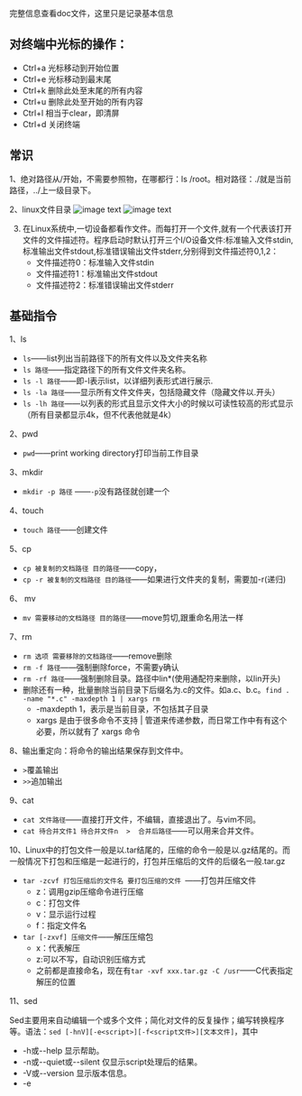 完整信息查看doc文件，这里只是记录基本信息
## 对终端中光标的操作：
- Ctrl+a 光标移动到开始位置
- Ctrl+e 光标移动到最末尾
- Ctrl+k 删除此处至末尾的所有内容
- Ctrl+u 删除此处至开始的所有内容
- Ctrl+l 相当于clear，即清屏
- Ctrl+d 关闭终端

## 常识
1、绝对路径从/开始，不需要参照物，在哪都行：ls /root。相对路径：./就是当前路径，../上一级目录下。

2、linux文件目录
![image text](https://github.com/xuzhuang1996/MyJava/blob/master/img/linux/linux1.png)
![image text](https://github.com/xuzhuang1996/MyJava/blob/master/img/linux/Linux2.png)

3. 在Linux系统中,一切设备都看作文件。而每打开一个文件,就有一个代表该打开文件的文件描述符。程序启动时默认打开三个I/O设备文件:标准输入文件stdin,标准输出文件stdout,标准错误输出文件stderr,分别得到文件描述符0,1,2：
   - 文件描述符0：标准输入文件stdin
   - 文件描述符1：标准输出文件stdout
   - 文件描述符2：标准错误输出文件stderr

## 基础指令
1、ls

- `ls`——list列出当前路径下的所有文件以及文件夹名称
- `ls 路径`——指定路径下的所有文件文件夹名称。
- `ls -l 路径`——即-l表示list，以详细列表形式进行展示.
- `ls -la 路径`——显示所有文件文件夹，包括隐藏文件（隐藏文件以.开头）
- `ls -lh 路径`——以列表的形式且显示文件大小的时候以可读性较高的形式显示（所有目录都显示4k，但不代表他就是4k）

2、pwd

- `pwd`——print working directory打印当前工作目录

3、mkdir

- `mkdir -p 路径` ——`-p`没有路径就创建一个

4、touch 

- `touch 路径`——创建文件

5、cp

- `cp 被复制的文档路径 目的路径`——copy，
- `cp -r 被复制的文档路径 目的路径`——如果进行文件夹的复制，需要加-r(递归)

6、 mv

- `mv 需要移动的文档路径 目的路径`——move剪切,跟重命名用法一样

7、rm

- `rm 选项 需要移除的文档路径`——remove删除
- `rm -f 路径`——强制删除force，不需要y确认
- `rm -rf 路径`——强制删除目录。路径中lin*(使用通配符来删除，以lin开头)
-  删除还有一种，批量删除当前目录下后缀名为.c的文件。如a.c、b.c。`find . -name "*.c" -maxdepth 1 | xargs rm`
   - -maxdepth 1，表示是当前目录，不包括其子目录
   - xargs 是由于很多命令不支持 | 管道来传递参数，而日常工作中有有这个必要，所以就有了 xargs 命令

8、输出重定向：将命令的输出结果保存到文件中。

- `>`覆盖输出
- `>>`追加输出

9、cat

- `cat 文件路径`——直接打开文件，不编辑，直接退出了。与vim不同。
- `cat 待合并文件1 待合并文件n  >  合并后路径`——可以用来合并文件。

10、Linux中的打包文件一般是以.tar结尾的，压缩的命令一般是以.gz结尾的。而一般情况下打包和压缩是一起进行的，打包并压缩后的文件的后缀名一般.tar.gz

- `tar -zcvf 打包压缩后的文件名 要打包压缩的文件 `——打包并压缩文件
   - z：调用gzip压缩命令进行压缩 
   - c：打包文件 
   - v：显示运行过程 
   - f：指定文件名 
- `tar [-zxvf] 压缩文件`——解压压缩包
   - x：代表解压
   - z:可以不写，自动识别压缩方式
   - 之前都是直接命名，现在有`tar -xvf xxx.tar.gz -C /usr`——C代表指定解压的位置
   
11、sed

Sed主要用来自动编辑一个或多个文件；简化对文件的反复操作；编写转换程序等。语法：`sed [-hnV][-e<script>][-f<script文件>][文本文件]`，其中

- -h或--help 显示帮助。
- -n或--quiet或--silent 仅显示script处理后的结果。
- -V或--version 显示版本信息。
- -e<script>或--expression=<script> 以选项中指定的script来处理输入的文本文件。
- -f<script文件>或--file=<script文件> 以选项中指定的script文件来处理输入的文本文件。

上诉script脚本中，可以写入：

- a ：新增， a 的后面可以接字串，而这些字串会在新的一行出现(目前的下一行)，例：`sed -e 4a\newLine testfile`,第四行后添加一行。
- c ：取代， c 的后面可以接字串，这些字串可以取代 n1,n2 之间的行！
- d ：删除，因为是删除啊，所以 d 后面通常不接任何咚咚；
- i ：插入， i 的后面可以接字串，而这些字串会在新的一行出现(目前的上一行)；
- p ：打印，亦即将某个选择的数据印出。通常 p 会与参数 sed -n 一起运行,例：`sed -n '300,500p' file1`——查看file1文件的第300-500行。
- s ：取代，可以直接进行取代的工作哩！通常这个 s 的动作可以搭配正规表示法！例如 1,20s/old/new/g 就是啦！

## 进阶
1、df

- `df -h` ——查看磁盘空间。-h可读性

2、free

- `free -m`—— 查看内存使用情况(m是兆，-g也可以)。

> 在内存小于2G的情况下，交换分区swap应为内存的2倍，超过2G的话，交换分区为物理内存加上2G

3、head

- `head -n 路径`——查看文件的前n行。默认10行。n为数字

4、tail

- `tail -n 路径`——显示后n行
- `tail -f 路径`——查看一个文件的动态变化（必须系统自己加的而不是人为加的）
- `tail -n k`——打印最后k行。
- `tail -n +k`——从k行开始打印到最后一行。
    >tailf等同于tail -f -n 10（貌似tail -f或-F默认也是打印最后10行，然后追踪文件），与tail -f不同的是，如果文件不增长，它不会去访问磁盘文件，所以tailf特别适合那些便携机上跟踪日志文件，因为它减少了磁盘访问，可以省电

>`cat file1 | tail -n +300 | head -n 200`,该命令，前面是打印从300到末行，后面是说打印前200行，而从300开始的200行为300-499.这才是结果

5、less

- `less 路径`——查看文件，以较少的内容输出，按下辅助功能键输出更多：输入20：从20显示

6、wc

- `wc -lwc 路径`——l(line)行数w(word)单词数c(byte)字节数，统计文件信息

7、管道`|`(记住不能是中文的|)

- `ls /|grep y`——查询目录下包含y字母的文档（|前面的输出就是后面的输入，grep过滤
- find是根据name, ctime, mtime等信息搜索文件的命令，不会根据文件内容去检索，也就是它只利用了iNode的信息
- grep可以搜索包含xx字符串的文件，根据文件内容来，`grep -Rn "mrtg" /usr/local`

## 高级
1. hostname
   - `hostname -f`——输出主机名FQDN，全限定域名,直接输出localhost这种
   - `hostname`——输出完整主机名

2. id
   - `id` ——默认显示当前用户信息

3. whoami
   - `whoami`——显示当前用户名（一般用于shell脚本，方便记录日志）

4. ps
   - `ps  -ef`——查看当前服务器的进程信息。-e(=-A)列出全部进程。-f显示全字段（属性）
   - `jobs`-查看后台进程作业，如果后台没有就啥也不显示
   -  `pg` 提供了一次性的查看进程结果,但所提供的查看结果不是动态连续的

5. top
   - `top` ——（动态显示进程信息，退出q，一般3秒刷新一次）

6. du
   - `du -sh 路径`——查看目录的真实大小。-s只显示汇总大小，-h高可读性显示

7. find
   - `find  路径范围 选项-name 选项的值`——查找文件，支持模糊搜索
   - `find  路径范围 选项-type 选项的值`——查找文件（-文件，这里需要用f替换，d文件夹）
   >  whereis    查看文件的位置，Ubuntu没起作用，命令只能用于程序名的搜索，而且只搜索二进制文件（参数-b）、man说明文件（参数-m）和源代码文件（参数-s）

>  locate     对文件名数据库进行检索查看文件位置 ,ubuntu下可用.并不真正对硬盘上的文件系统进行查找，而是对文件名数据库进行检索，而且可以使用通配符？和*

>  find       命令从指定的起始目录开始，递归地搜索其各个子目录，查找满足寻找条件的文件并对之采取相关的操作。全局搜索就是find / -name ""

>  在Windows下的文件夹下搜索字符串：`findstr.exe /s /i "string" *.*`——运行自带的findstr.exe工具。`*.*`表示所有类型的文件;`/s`表示当前目录以及所有子目录;`/i`表示不区分大小写

8. kill
   - `kill 进程PID`——根据pid杀死进程，配合ps使用。查到其PID。
   - `killall 进程名称`
   > kill杀死前台和后台的进程，而ctrl+c只能杀死正在运行的进程也就是前台进程

9. ifconfig
   - `ifconfig`——获取网卡信息。2个网卡。Lo(loop)本地回环网卡,Inet 地址就是我们所说的ip地址

10. uptime
    - `uptime`——输出计算机持续开机的时间,另外可以查看负载，不过最直接查看系统平均负载命令`cat /proc/loadavg`

               04:03:58 up 10 days, 13:19, 1 user, load average: 0.54, 0.40, 0.20
       - 当前时间 04:03:58
       - 系统已运行的时间 10 days, 13:19
       - 1 user当前在线用户数
       - 平均负载：0.54, 0.40, 0.20，最近1分钟、5分钟、15分钟系统的负载。其中负载就是在特定时间间隔内运行队列中的平均进程数。

11. uname
    - `uname`——获取计算机操作系统信息
    - `uname  -a`——获取全部信息

12. netstat
    - `netstat -tnlp`——查看网络的连接状态。   
      - -t只列出TCP协议的连接，
      - -n将地址从字母组合转化为ip地址，将协议转化为端口号来显示（否则端口显示- ipp,smtp）
      - -l只显示state状态列中值为listen（正在监听）的连接
      - -p显示发起连接的进程的PID与名称
    - `netstat -an`——查看网络的连接状态。eg:`netstat -ano | grep 9999`，查看9999端口的占用状态
      - -a表示全部
      - -n表示将字母转为数字
   
13. traceroute
    - `traceroute 主机地址`——查找当前主机与目标主机之间所有的网关（就是路由器，会给沿途各个路由器发送icmp数据包，路由器可能不会响应）。该命令需要安装。

14. arp   
   - 地址解析协议，即ARP（Address Resolution Protocol）,是根据IP地址获取物理地址的一个TCP/IP协议(Mac地址)。主机发送信息时，首先检查本地是否有目标主机的MAC缓存，如果没有，就将包含目标IP地址的ARP请求广播到网络上的所有主机，拥有该IP地址的主机会响应，以此确定目标的物理地址；收到返回消息后将该IP地址和物理地址存入本机ARP缓存中并保留一定时间，下次请求时直接查询ARP缓存以节约资源。如果目标主机不在本地子网中，得到默认网关的MAC地址。
   - `arp -a`——查看本地缓存MAC表
   - `arp -d 主机地址`——删除缓存
   
15. tcpdump
   - `tcpdump 协议 端口`——抓包，抓取数据表。输出`00:09:27.603075 IP 211.167.237.199.ssh > 221.216.165.189.1467: P 180400:180544(144) ack 2833 win 8576`,其中IP表示IP协议，211.167.237.199为数据包的来源或者方向，>表示数据的流向，221.216.165.189数据包的另外一个方向。
   - `tcpdump 协议 端口 host 地址`——抓包，抓取数据表
   - `tcpdump -i`——抓包，抓取数据表
   
   
16. sar
   - sar（System Activity Reporter系统活动情况报告）是目前 Linux 上最为全面的系统性能分析工具之一.包括文件的读写情况、 系统调用的使用情况、磁盘I/O、CPU效率、内存使用状况、进程活动及IPC有关的活动等
   - `-A`：所有报告的总和
   - `-u`：输出CPU使用情况的统计信息
   
17. sh
    - `sh FileName`
    - `bash FileName`
    - 作用:在当前bash环境下读取并执行FileName中的命令。该filename文件可以无"执行权限"
18. 查看端口占用：lsof -i:8000
19. nc命令的作用
     - 实现任意TCP/UDP端口的侦听，nc可以作为server以TCP或UDP方式侦听指定端口
     - 机器之间传输文件
     - `nc -l port`  开启一个端口。指定该参数，则意味着nc被当作server，侦听并接受连接，而非向其它地址发起连接。
20. 查看最近执行的3个命令`history 4`,因为还包括history命令。
   
## 答题：
1. 如何在命令行中快速删除光标前后的内容？前：CTRL+U。后：CTRL+K
1. 如何删除/tmp文件夹下所有A开头的文件？# rm  -f  /tmp/A*
1. 统计系统有多少用户？# wc  -l  /etc/passwd(用户信息)
1. 查看/etc的磁盘大小？#du  -sh  /etc
1. fg：将后台中的命令调至前台继续运行。与配套：ctrl+z：可以将一个正在前台执行的命令放到后台，并且暂停。bg是将进程放到后台并唤醒
1. awk -F ' ' '{print $3}' 指定空格是分隔符进行分割，取第三个。（不指定默认分隔符也是空格）
   - -F指定分隔符
1. uniq -c（uniq命令可以去除排序过的文件中的重复行，因此uniq经常和sort合用。也就是说，为了使uniq起作用，所有的重复行必须是相邻的。参数 - c ：进行计数）
1. 缺省的Linux系统中，从后台启动进程，应在命令的结尾加上&符号。应用：redis集群时一次性开启6个服务不用开6个终端。
1. 文件描述符是与某个打开的文件或数据流相关联的整数。在bash中，在一条命令后加入`1>&2`意味着标准输出重定向到标准错误输出
  - 0------------stdin（标准输入） 
  - 1------------stdout（标准输出）
  - 2------------stderr（标准错误）
  - '<'是输入重定向符
  - '>'是输出重定向符
1. E: 无法获得锁 /var/lib/apt/lists/lock - open (11: Resource temporarily unavailable)”
  - `sudo rm /var/lib/dpkg/lock`
1. 修改IP地址，最后一般需要`sudo /etc/init.d/networking restart`重启服务生效
## EXt2、Ext3
EXT2、EXT3：linux环境上的文件系统。ext2/ext3文件系统使用索引节点来记录文件信息，作用像windows的文件分配表。索引节点是一个结构，它包含了一个文件的长度、创建及修改时间、权限、所属关系、磁盘中的位置等信息。

EXT2、EXT3的区别如下：
1. ext2和ext3的格式完全相同，只是在ext3硬盘最后面有一部分空间用来存放Journal（日志）的记录；
2. 在ext2中，写资料到硬盘中时，先将资料写入缓存中，当缓存写满时才会写入硬盘中；
3. 在ext3中，写资料到硬盘中时，先将资料写入缓存中，鼗缓存写满时系统先通知Journal，再将资料写入硬盘，完成后再通知Journal，资料已完成写入工作；
4. 是否有Journal的差别：
   - 在ext2中，系统开机时会去检查有效位（Valid bit），如果值为1，表示系统上次有正常关机；如果为0，表示上次关机未正常关机，那系统就会从头检查硬盘中的资料，这样时间会很长；
   - 在ext3中，也就是有Journal机制里，系统开机时检查Journal的资料，来查看是否有错误产生，这样就快了很多；
   
 

## 内存屏障
1. [种类](https://my.oschina.net/u/269082/blog/873612/)
   - 写屏障：在写屏障之前的**所有写操作**指令都会在写屏障之后的**所有写操作**指令更早发生。
   - 读屏障：在读屏障之前的**所有读操作**指令都会在读屏障之后的**所有读操作**指令更早发生.
   - 通用屏障：在通用屏障之前的**所有写和读操作**指令都会在通用屏障之后的**所有写和读操作**指令更早发生。
   - 优化屏障：用于限制编译器的指令重排。
2. 配对的读/写屏障才能保证正确的程序行为。左图中，CPU2上观察到x值为2, 无法保证其观察到的y值为1。因为虽然a=1在b=2之前发生，但是有个前提**不保证内存屏障之前的内存操作在该内存屏障指令完成前完成，因为它保证的仅是相对顺序。**也就说有可能b=2结束了，a=1因为延迟等某些原因还没执行完。右图，加上读屏障后，先读b的值，接着读a的值，

   <img src="https://github.com/xuzhuang1996/MyJava/blob/master/img/linux/内存屏障1.png" width=45% height=45% /><img src="https://github.com/xuzhuang1996/MyJava/blob/master/img/linux/内存屏障2.png" width=45% height=45% />
   
   
## 软链接与硬链接
1. 在Linux的文件系统中，保存在磁盘分区中的文件不管是什么类型都给它分配一个编号，称为索引节点号inode。
2. 硬链接中文件名和inode是”一一对应”关系，而软链接的源文件的inode不相同。
2. 在Linux中，多个文件名指向同一索引节点是存在的。比如：A是B的硬链接（A和B都是文件名），则A的目录项中的inode节点号与B的目录项中的inode节点号相同，即一个inode节点对应两个不同的文件名，两个文件名指向同一个文件，A和B对文件系统来说是完全平等的。删除其中任何一个都不会影响另外一个的访问。硬链接不可以跨文件系统。它只能建立对文件的链接，硬链接的文件类型位是－
3. A是B的软链接（A和B都是文件名），A的目录项中的inode节点号与B的目录项中的inode节点号不相同，A和B指向的是两个不同的inode，继而指向两块不同的数据块。但是A的数据块中存放的只是B的路径名（可以根据这个找到B的目录项）。A和B之间是“主从”关系，如果B被删除了，A仍然存在（因为两个是不同的文件），但指向的是一个无效的链接。符号链接也叫软链接，可以跨文件系统。



## vim
![image text](https://github.com/xuzhuang1996/MyJava/blob/master/img/linux/vimtmp.png)
![image text](https://github.com/xuzhuang1996/MyJava/blob/master/img/linux/vimCommand.png)
![image text](https://github.com/xuzhuang1996/MyJava/blob/master/img/linux/vimEnd.png)
![image text](https://github.com/xuzhuang1996/MyJava/blob/master/img/linux/vimex.png)

## 参考
[查看历史命令行](https://www.cnblogs.com/linyfeng/p/12730118.html)


